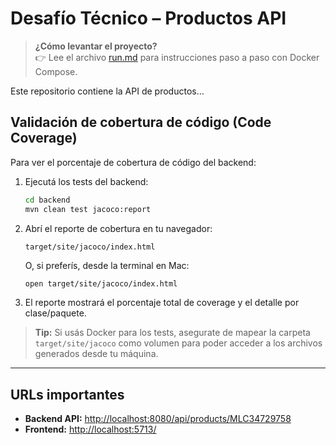 # Desafío Técnico – Productos API

> **¿Cómo levantar el proyecto?**  
> 👉 Lee el archivo [run.md](./run.md) para instrucciones paso a paso con Docker Compose.

Este repositorio contiene la API de productos…


## Validación de cobertura de código (Code Coverage)

Para ver el porcentaje de cobertura de código del backend:

1. Ejecutá los tests del backend:
    ```bash
    cd backend
    mvn clean test jacoco:report
    ```
2. Abrí el reporte de cobertura en tu navegador:
    ```
    target/site/jacoco/index.html
    ```
   O, si preferís, desde la terminal en Mac:
    ```bash
    open target/site/jacoco/index.html
    ```
3. El reporte mostrará el porcentaje total de coverage y el detalle por clase/paquete.

> **Tip:** Si usás Docker para los tests, asegurate de mapear la carpeta `target/site/jacoco` como volumen para poder acceder a los archivos generados desde tu máquina.

---

## URLs importantes

- **Backend API:** [http://localhost:8080/api/products/MLC34729758](http://localhost:8080/api/products/MLC34729758)
- **Frontend:** [http://localhost:5713/](http://localhost:5713/)

